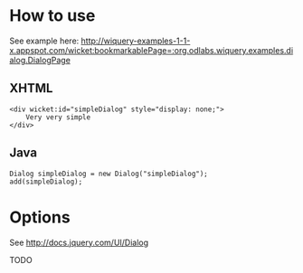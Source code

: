 # How to use #

See example here: http://wiquery-examples-1-1-x.appspot.com/wicket:bookmarkablePage=:org.odlabs.wiquery.examples.dialog.DialogPage

## XHTML ##

```
<div wicket:id="simpleDialog" style="display: none;">
	Very very simple 
</div>
```

## Java ##

```
Dialog simpleDialog = new Dialog("simpleDialog");
add(simpleDialog);
```

# Options #

See http://docs.jquery.com/UI/Dialog

TODO